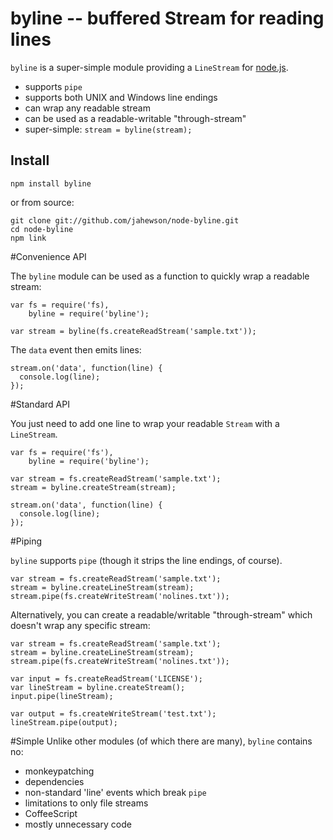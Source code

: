 # byline -- buffered Stream for reading lines

`byline` is a super-simple module providing a `LineStream` for [node.js](http://nodejs.org/).

- supports `pipe`
- supports both UNIX and Windows line endings
- can wrap any readable stream
- can be used as a readable-writable "through-stream"
- super-simple: `stream = byline(stream);`

## Install

    npm install byline

or from source:

    git clone git://github.com/jahewson/node-byline.git
	cd node-byline
	npm link

#Convenience API

The `byline` module can be used as a function to quickly wrap a readable stream:

    var fs = require('fs),
        byline = require('byline');
    
    var stream = byline(fs.createReadStream('sample.txt'));
              
The `data` event then emits lines:

    stream.on('data', function(line) {
      console.log(line);
    });

#Standard API
    
You just need to add one line to wrap your readable `Stream` with a `LineStream`.

    var fs = require('fs'),	
        byline = require('byline');

	var stream = fs.createReadStream('sample.txt');
	stream = byline.createStream(stream);

	stream.on('data', function(line) {
	  console.log(line);
	});

#Piping

`byline` supports `pipe` (though it strips the line endings, of course).

    var stream = fs.createReadStream('sample.txt');
	stream = byline.createLineStream(stream);
	stream.pipe(fs.createWriteStream('nolines.txt'));
	
Alternatively, you can create a readable/writable "through-stream" which doesn't wrap any specific stream:

    var stream = fs.createReadStream('sample.txt');
	stream = byline.createLineStream(stream);
	stream.pipe(fs.createWriteStream('nolines.txt'));
	
    var input = fs.createReadStream('LICENSE');
    var lineStream = byline.createStream();
    input.pipe(lineStream);

    var output = fs.createWriteStream('test.txt');
    lineStream.pipe(output);


#Simple
Unlike other modules (of which there are many), `byline` contains no:

- monkeypatching
- dependencies
- non-standard 'line' events which break `pipe`
- limitations to only file streams
- CoffeeScript
- mostly unnecessary code